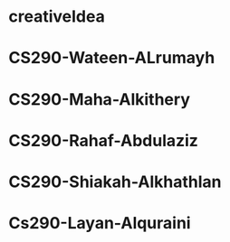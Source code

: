 # creativeIdea
# CS290-Wateen-ALrumayh
# CS290-Maha-Alkithery
# CS290-Rahaf-Abdulaziz
# CS290-Shiakah-Alkhathlan
# Cs290-Layan-Alquraini
